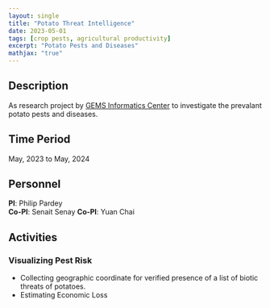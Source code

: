 ```yaml
---
layout: single
title: "Potato Threat Intelligence"
date: 2023-05-01
tags: [crop pests, agricultural productivity]
excerpt: "Potato Pests and Diseases"
mathjax: "true"
---
```


## Description
As research project by [GEMS Informatics Center](https://agroinformatics.org/) to investigate the prevalant potato pests and diseases.

## Time Period
May, 2023 to May, 2024

## Personnel
**PI**: Philip Pardey   
**Co-PI**: Senait Senay
**Co-PI**: Yuan Chai    

## Activities
### Visualizing Pest Risk
* Collecting geographic coordinate for verified presence of a list of biotic threats of potatoes.
* Estimating Economic Loss

